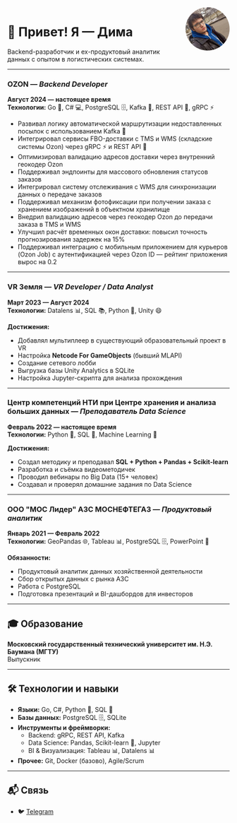 <div style="float: right; margin-left: 16px; margin-bottom: 12px;">
  <img src="https://github.com/yandeps/yandeps/blob/f50e9b83247389d80a03f5f2e3e16ec230f3611c/photo_2025-09-30_21-40-51.jpg?raw=true" alt="Дима" width="100" style="border-radius: 50%;">
</div>

# 👋 Привет! Я — Дима

Backend-разработчик и ex-продуктовый аналитик данных с опытом в логистических системах.

---

### **OZON** — *Backend Developer*

**Август 2024 — настоящее время**  
**Технологии:** Go 🚀, C# 💻, PostgreSQL 🗄️, Kafka 📡, REST API 🔌, gRPC ⚡  

- Развивал логику автоматической маршрутизации недоставленных посылок с использованием Kafka 📡  
- Интегрировал сервисы FBO-доставки с TMS и WMS (складские системы Ozon) через gRPC ⚡ и REST API 🔌  
- Оптимизировал валидацию адресов доставки через внутренний геокодер Ozon  
- Поддерживал эндпоинты для массового обновления статусов заказов  
- Интегрировал систему отслеживания с WMS для синхронизации данных о передаче заказов  
- Поддерживал механизм фотофиксации при получении заказа с хранением изображений в объектном хранилище  
- Внедрил валидацию адресов через геокодер Ozon до передачи заказа в TMS и WMS  
- Улучшил расчёт временных окон доставки: повысил точность прогнозирования задержек на 15%  
- Поддерживал интеграцию с мобильным приложением для курьеров (Ozon Job) с аутентификацией через Ozon ID — рейтинг приложения вырос на 0.2

  
---

### **VR Земля** — *VR Developer / Data Analyst*  
**Март 2023 — Август 2024**  
**Технологии:** Datalens 📊, SQL 📚, Python 🐍, Unity 😄  

**Достижения:**
- Добавлял мультиплеер в существующий образовательный проект в VR
- Настройка **Netcode For GameObjects** (бывший MLAPI)
- Создание сетевого лобби
- Выгрузка базы Unity Analytics в SQLite
- Настройка Jupyter-скрипта для анализа прохождения

---

### **Центр компетенций НТИ при Центре хранения и анализа больших данных** — *Преподаватель Data Science*  
**Февраль 2022 — настоящее время**  
**Технологии:** Python 🐍, SQL 💽, Machine Learning 🧠  

**Достижения:**
- Создал методику и преподавал **SQL + Python + Pandas + Scikit-learn**
- Разработка и съёмка видеометодичек
- Проводил вебинары по Big Data (15+ человек)
- Создавал и проверял домашние задания по Data Science

---

### **ООО "МОС Лидер" АЗС МОСНЕФТЕГАЗ** — *Продуктовый аналитик*  
**Январь 2021 — Февраль 2022**  
**Технологии:** GeoPandas 🌐, Tableau 📊, PostgreSQL 🗄️, PowerPoint 📄  

**Обязанности:**
- Продуктовый аналитик данных хозяйственной деятельности
- Сбор открытых данных с рынка АЗС
- Работа с PostgreSQL
- Подготовка презентаций и BI-дашбордов для инвесторов

---

## 🎓 Образование

**Московский государственный технический университет им. Н.Э. Баумана (МГТУ)**  
Выпускник

---

## 🛠️ Технологии и навыки

- **Языки:** Go, C#, Python 🐍, SQL 💽
- **Базы данных:** PostgreSQL 🗄️, SQLite
- **Инструменты и фреймворки:**  
  - Backend: gRPC, REST API, Kafka  
  - Data Science: Pandas, Scikit-learn 🧠, Jupyter  
  - BI & Визуализация: Tableau 📊, Datalens 📊  
- **Прочее:** Git, Docker (базово), Agile/Scrum

---

## 📬 Связь

- 🐦 [Telegram](https://t.me/backdima) 
